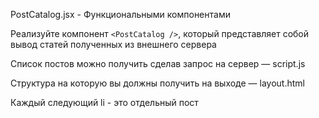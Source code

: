 PostCatalog.jsx - Функциональными компонентами

Реализуйте компонент `<PostCatalog />`, который представляет собой вывод статей полученных из внешнего сервера

Список постов можно получить сделав запрос на сервер — script.js

Структура на которую вы должны получить на выходе — layout.html

Каждый следующий li - это отдельный пост
